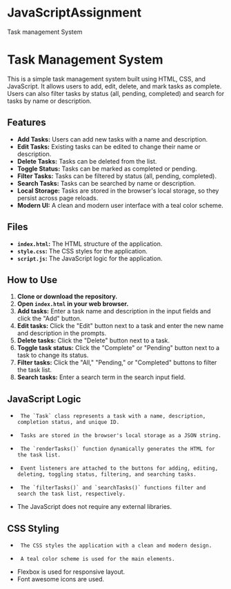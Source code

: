 # JavaScriptAssignment
Task management System
# Task Management System

This is a simple task management system built using HTML, CSS, and JavaScript. It allows users to add, edit, delete, and mark tasks as complete. Users can also filter tasks by status (all, pending, completed) and search for tasks by name or description.

## Features

-   **Add Tasks:** Users can add new tasks with a name and description.
-   **Edit Tasks:** Existing tasks can be edited to change their name or description.
-   **Delete Tasks:** Tasks can be deleted from the list.
-   **Toggle Status:** Tasks can be marked as completed or pending.
-   **Filter Tasks:** Tasks can be filtered by status (all, pending, completed).
-   **Search Tasks:** Tasks can be searched by name or description.
-   **Local Storage:** Tasks are stored in the browser's local storage, so they persist across page reloads.
-   **Modern UI:** A clean and modern user interface with a teal color scheme.

## Files

-   **`index.html`:** The HTML structure of the application.
-   **`style.css`:** The CSS styles for the application.
-   **`script.js`:** The JavaScript logic for the application.

## How to Use

1.  **Clone or download the repository.**
2.  **Open `index.html` in your web browser.**
3.  **Add tasks:** Enter a task name and description in the input fields and click the "Add" button.
4.  **Edit tasks:** Click the "Edit" button next to a task and enter the new name and description in the prompts.
5.  **Delete tasks:** Click the "Delete" button next to a task.
6.  **Toggle task status:** Click the "Complete" or "Pending" button next to a task to change its status.
7.  **Filter tasks:** Click the "All," "Pending," or "Completed" buttons to filter the task list.
8.  **Search tasks:** Enter a search term in the search input field.

## JavaScript Logic

-      The `Task` class represents a task with a name, description, completion status, and unique ID.
-      Tasks are stored in the browser's local storage as a JSON string.
-      The `renderTasks()` function dynamically generates the HTML for the task list.
-      Event listeners are attached to the buttons for adding, editing, deleting, toggling status, filtering, and searching tasks.
-      The `filterTasks()` and `searchTasks()` functions filter and search the task list, respectively.
-   The JavaScript does not require any external libraries.

## CSS Styling

-      The CSS styles the application with a clean and modern design.
-      A teal color scheme is used for the main elements.
-   Flexbox is used for responsive layout.
-   Font awesome icons are used.


